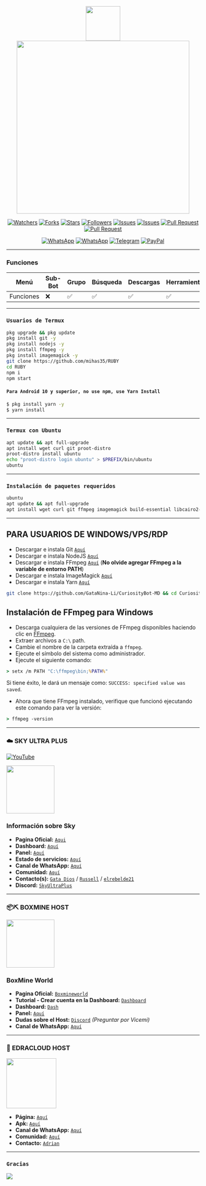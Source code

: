 <p align="center"> 
<a href="https://github.com/GataNina-Li"><img src="https://readme-typing-svg.herokuapp.com?font=Boldonse&size=15&duration=3000&pause=1000&color=DEACF7FF&center=true&width=435&lines=Siempre+hay+algo+nuevo+por+descubrir;%F0%9F%8D%AD+CuriosityBot-MD;%C2%A1Nuestra+curiosidad+no+tiene+l%C3%ADmites!" height="90px"></a> 

</a> 
<img src="https://i.pinimg.com/736x/6c/1c/7c/6c1c7c63828f4fa664707a4b1553803c.jpg" height="450px">
</p> 

<div align="center">

<a href="https://github.com/GataNina-Li/CuriosityBot-MD/watchers"><img title="Watchers" src="https://img.shields.io/github/watchers/GataNina-Li/CuriosityBot-MD?label=Watchers&color=green&style=flat-square"></a>
<a href="https://github.com/GataNina-Li/CuriosityBot-MD/network/members"><img title="Forks" src="https://img.shields.io/github/forks/GataNina-Li/CuriosityBot-MD?label=Forks&color=blue&style=flat-square"></a>
<a href="https://github.com/GataNina-Li/CuriosityBot-MD/stargazers"><img title="Stars" src="https://img.shields.io/github/stars/GataNina-Li/CuriosityBot-MD?label=Stars&color=yellow&style=flat-square"></a>
<a href="https://github.com/GataNina-Li/CuriosityBot-MD"><img title="Followers" src="https://img.shields.io/github/followers/GataNina-Li?color=blue&style=flat-square"></a>
<a href="https://github.com/GataNina-Li/CuriosityBot-MD/issues"><img title="Issues" src="https://img.shields.io/github/issues/GataNina-Li/CuriosityBot-MD?label=Issues&color=success&style=flat-square"></a>
<a href="https://github.com/GataNina-Li/CuriosityBot-MD/issues?q=is%3Aissue+is%3Aclosed"><img title="Issues" src="https://img.shields.io/github/issues-closed/GataNina-Li/CuriosityBot-MD?label=Issues&color=red&style=flat-square"></a>
<a href="https://github.com/GataNina-Li/CuriosityBot-MD/pulls"><img title="Pull Request" src="https://img.shields.io/github/issues-pr/GataNina-Li/CuriosityBot-MD?label=PullRequest&color=success&style=flat-square"></a>
<a href="https://github.com/GataNina-Li/CuriosityBot-MD/pulls?q=is%3Apr+is%3Aclosed"><img title="Pull Request" src="https://img.shields.io/github/issues-pr-closed/GataNina-Li/CuriosityBot-MD?label=PullRequest&color=red&style=flat-square"></a>
 
[![WhatsApp](https://img.shields.io/badge/Canal-25D366?style=for-the-badge&logo=whatsapp&logoColor=white)](https://whatsapp.com/channel/0029VaB4w2ZFHWpwgyEe3w2k)
[![WhatsApp](https://img.shields.io/badge/Comunidad-25D366?style=for-the-badge&logo=whatsapp&logoColor=white)](https://chat.whatsapp.com/J213LqIAS785eEOCF9DYo0)
[![Telegram](https://img.shields.io/badge/Canal-2CA5E0?style=for-the-badge&logo=telegram&logoColor=white)](https://t.me/globalgb)
[![PayPal](https://img.shields.io/badge/PayPal-00457C?style=for-the-badge&logo=paypal&logoColor=white)](https://paypal.me/gatadios)
</p></div>

----
### Funciones
| Menú     | Sub-Bot | Grupo | Búsqueda | Descargas | Herramientas | IA | RPG | Agregar Dueño |
| -------- | --- | ------ | -------- | --------- | ------------ | -- | -------- | ----- |
| Funciones | ❌  | ✅    | ✅      | ✅       | ✅          | ✅ | ❌    | ✅     |
----

### `Usuarios de Termux`
```bash
pkg upgrade && pkg update
pkg install git -y
pkg install nodejs -y
pkg install ffmpeg -y
pkg install imagemagick -y
git clone https://github.com/mihas35/RUBY
cd RUBY
npm i
npm start
```

#### `Para Android 10 y superior, no use npm, use Yarn Install`
```bash
$ pkg install yarn -y
$ yarn install
```
---------

### `Termux con Ubuntu`

```bash
apt update && apt full-upgrade
apt install wget curl git proot-distro
proot-distro install ubuntu
echo "proot-distro login ubuntu" > $PREFIX/bin/ubuntu
ubuntu
```
---------

### `Instalación de paquetes requeridos`

```bash
ubuntu
apt update && apt full-upgrade
apt install wget curl git ffmpeg imagemagick build-essential libcairo2-dev libpango1.0-dev libjpeg-dev libgif-dev librsvg2-dev dbus-x11 ffmpeg2theora ffmpegfs ffmpegthumbnailer ffmpegthumbnailer-dbg ffmpegthumbs libavcodec-devev librsvg2-dev dbus-x11 ffmpeg2theora ffmpegfs ffmpegthumbnailer ffmpegthumbnailer-dbg ffmpegthumbs libavcodec-dev libavcodec-extra libavcodec-extra58 libavdevice-dev libavdevice58 libavfilter-dev libavfilter-extra libavfilter-extra7 libavformat-dev libavformat58 libavifile-0.7-bin libavifile-0.7-common libavifile-0.7c2 libavresample-dev libavresample4 libavutil-dev libavutil56 libpostproc-dev libpostproc55 graphicsmagick graphicsmagick-dbg graphicsmagick-imagemagick-compat graphicsmagick-libmagick-dev-compat groff imagemagick-6.q16hdri imagemagick-common libchart-gnuplot-perl libgraphics-magick-perl libgraphicsmagick++-q16-12 libgraphicsmagick++1-dev
```
-----
## PARA USUARIOS DE WINDOWS/VPS/RDP

* Descargar e instala Git [`Aquí`](https://git-scm.com/downloads)
* Descargar e instala NodeJS [`Aquí`](https://nodejs.org/en/download)
* Descargar e instala FFmpeg [`Aquí`](https://ffmpeg.org/download.html) (**No olvide agregar FFmpeg a la variable de entorno PATH**)
* Descargar e instala ImageMagick [`Aquí`](https://imagemagick.org/script/download.php)
* Descargar e instala Yarn [`Aquí`](https://classic.yarnpkg.com/en/docs/install#windows-stable)
```bash
git clone https://github.com/GataNina-Li/CuriosityBot-MD && cd CuriosityBot-MD && npm install && npm update && node .
```
## Instalación de FFmpeg para Windows 
* Descarga cualquiera de las versiones de FFmpeg disponibles haciendo clic en [FFmpeg](https://www.gyan.dev/ffmpeg/builds/).
* Extraer archivos a `C:\` path.
* Cambie el nombre de la carpeta extraída a `ffmpeg`.
* Ejecute el símbolo del sistema como administrador.
* Ejecute el siguiente comando:
```cmd
> setx /m PATH "C:\ffmpeg\bin;%PATH%"
```
Si tiene éxito, le dará un mensaje como: `SUCCESS: specified value was saved`.
* Ahora que tiene FFmpeg instalado, verifique que funcionó ejecutando este comando para ver la versión:
```cmd
> ffmpeg -version
```
----
### ☁️ SKY ULTRA PLUS 
[![YouTube](https://img.shields.io/badge/SkyUltraPlus-Host-FF0000?style=for-the-badge&logo=youtube&logoColor=white)](https://youtu.be/fZbcCLpSH6Y?si=1sDen7Bzmb7jVpAI)

<a href="https://skyultraplus.com"><img src="https://qu.ax/wbJoB.png" height="125px"></a>

### Información sobre Sky
- **Pagina Oficial:** [`Aqui`](https://skyultraplus.com)
- **Dashboard:** [`Aquí`](https://dash.skyultraplus.com)
- **Panel:** [`Aquí`](https://panel.skyultraplus.com)
- **Estado de servicios:** [`Aquí`](https://estado.skyultraplus.com)
- **Canal de WhatsApp:** [`Aquí`](https://whatsapp.com/channel/0029VakUvreFHWpyWUr4Jr0g)
- **Comunidad:** [`Aquí`](https://chat.whatsapp.com/E6iWpvGuJ8zJNPbN3zOr0D)
- **Contacto(s):** [`Gata Dios`](https://wa.me/message/B3KTM5XN2JMRD1) / [`Russell`](https://api.whatsapp.com/send/?phone=15167096032&text&type=phone_number&app_absent=0) / [`elrebelde21`](https://facebook.com/elrebelde21)
- **Discord:** [`SkyUltraPlus`](https://discord.gg/6saUm5cw)
----
### 📦⛏️ BOXMINE HOST 
<a href="https://boxmineworld.com"><img src="https://i.imgur.com/allAyd4.png" height="125px"></a>
### BoxMine World
- **Pagina Oficial:** [`Boxmineworld`](https://boxmineworld.com)
- **Tutorial - Crear cuenta en la Dashboard:** [`Dashboard`](https://www.youtube.com/watch?v=ZAwBLuNmIlI)
- **Dashboard:** [`Dash`](https://dash.boxmineworld.com)
- **Panel:** [`Aquí`](https://panel.boxmineworld.com)
- **Dudas sobre el Host:** [`Discord`](https://discord.gg/84qsr4v) _(Preguntar por Vicemi)_
- **Canal de WhatsApp:** [`Aquí`](https://whatsapp.com/channel/0029Va71C1q2UPBOICnxu83r)
-----
### 🎇 EDRACLOUD HOST
<a href="https://test.crxsmods.site"><img src="https://qu.ax/pXdEg.jpg" height="130px"></a>

- **Página:** [`Aquí`](https://test.crxsmods.site)
- **Apk:** [`Aquí`](https://www.mediafire.com/file/6fqf72hfh06e4k4/EdraCloud)
- **Canal de WhatsApp:** [`Aquí`](https://whatsapp.com/channel/0029Vak4e1R4NVifmh8Tvi3q)
- **Comunidad:** [`Aquí`](https://chat.whatsapp.com/HT9YFbWTuqO0DQrq6Xxhvx)
- **Contacto:** [`Adrian`](https://wa.me/595976126756)
-----

### `Gracias`
<a href="https://github.com/GataNina-Li/CuriosityBot-MD/graphs/contributors">
<img src="https://contrib.rocks/image?repo=GataNina-Li/CuriosityBot-MD" /> 
</a>

